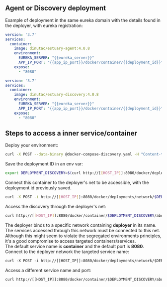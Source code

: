 ## Agent or Discovery deployment

Example of deployment in the same eureka domain with the details found in the deployer, with eureka registration:     
```yaml
version: '3.7'
services:
  container:
    image: dinutac/estuary-agent:4.0.8
    environment:
      EUREKA_SERVER: "{{eureka_server}}"
      APP_IP_PORT: "{{app_ip_port}}/docker/container/{{deployment_id}}"
    expose:
      - "8080"
```

```yaml
version: '3.7'
services:
  container:
    image: dinutac/estuary-discovery:4.0.8
    environment:
      EUREKA_SERVER: "{{eureka_server}}"
      APP_IP_PORT: "{{app_ip_port}}/docker/container/{{deployment_id}}"
    expose:
      - "8080"
```

## Steps to access a inner service/container
Deploy your environment:
```bash
curl -X POST --data-binary @docker-compose-discovery.yaml -H "Content-type: text/x-yaml" http://[[HOST_IP]]:8080/docker/deployments
```

Save the deployment ID in an env var:  
```bash
export DEPLOYMENT_DISCOVERY=$(curl http://[[HOST_IP]]:8080/docker/deployments | jq -r .description[0].id) 
```

Connect this container to the deployer's net to be accessible, with the deployment id previously saved.    
```bash
curl -X POST -i http://[[HOST_IP]]:8080/docker/deployments/network/$DEPLOYMENT_DISCOVERY
```

Access the discovery through the deployer's net:  
```bash
curl http://[[HOST_IP]]:8080/docker/container/$DEPLOYMENT_DISCOVERY/about | json_pp
```
The deployer binds to a specific network containing **deployer** in its name. The services accessed through this network must be connected to this net.  
Although this might seem to violate the segregated environments principles, it's a good compromise to access targeted containers/services.  
The default service name is **container** and the default port is **8080**.   
Connect to the deployer network the targeted service name:  
```html
curl -X POST -i http://[[HOST_IP]]:8080/docker/deployments/network/$DEPLOYMENT_DISCOVERY?service=xvnc
```

Access a different service name and port:  
```html
curl http://[[HOST_IP]]:8080/docker/container/$DEPLOYMENT_DISCOVERY/about?service=xvnc&&port=8080 | json_pp
```